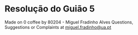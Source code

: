 # Resolução do Guião 5
Made on 0 coffee by 80204 - Miguel Fradinho Alves
Questions, Suggestions or Complaints at miguel.fradinho@ua.pt